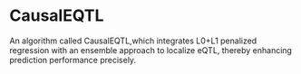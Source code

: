 # CausalEQTL
An algorithm called CausalEQTL,which integrates L0+L1 penalized regression with an ensemble approach to localize eQTL, thereby enhancing prediction performance precisely.
